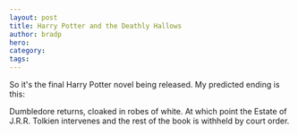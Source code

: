 ```yaml
---
layout: post
title: Harry Potter and the Deathly Hallows 
author: bradp
hero:
category: 
tags:
---
```


So it's the final Harry Potter novel being released. My predicted ending is this:

Dumbledore returns, cloaked in robes of white. At which point the Estate of J.R.R. Tolkien intervenes and the rest of the book is withheld by court order.